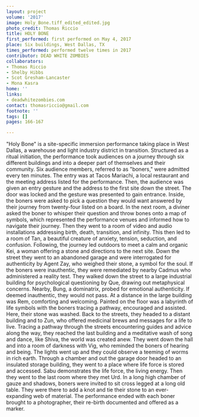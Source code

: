```yaml
---
layout: project
volume: '2017'
image: Holy_Bone.tiff_edited_edited.jpg
photo_credit: Thomas Riccio
title: HOLY BONE
first_performed: first performed on May 4, 2017
place: Six buildings, West Dallas, TX
times_performed: performed twelve times in 2017
contributor: DEAD WHITE ZOMBIES
collaborators:
- Thomas Riccio
- Shelby Hibbs
- Scot Gresham-Lancaster
- Mona Kasra
home: ''
links:
- deadwhitezombies.com
contact: thomasriccio@gmail.com
footnote: ''
tags: []
pages: 166-167

---
```


"Holy Bone" is a site-specific immersion performance taking place in West Dallas, a warehouse and light industry district in transition. Structured as a ritual initiation, the performance took audiences on a journey through six different buildings and into a deeper part of themselves and their community. Six audience members, referred to as "boners," were admitted every ten minutes. The entry was at Tacos Mariachi, a local restaurant and the meeting address listed for the performance. Then, the audience was given an entry gesture and the address to the first site down the street. The door was locked and the gesture was presented to gain entrance. Inside, the boners were asked to pick a question they would want answered by their journey from twenty-four listed on a board. In the next room, a diviner asked the boner to whisper their question and throw bones onto a map of symbols, which represented the performance venues and informed how to navigate their journey. Then they went to a room of video and audio installations addressing birth, death, transition, and infinity. This then led to a room of Tan, a beautiful creature of anxiety, tension, seduction, and confusion. Following, the journey led outdoors to meet a calm and organic Kei, a woman offering a stone and directions to the next site. Down the street they went to an abandoned garage and were interrogated for authenticity by Agent Zay, who weighed their stone, a symbol for the soul. If the boners were inauthentic, they were remediated by nearby Cadmus who administered a reality test. They walked down the street to a large industrial building for psychological questioning by Que, drawing out metaphysical concerns. Nearby, Bung, a dominatrix, probed for emotional authenticity. If deemed inauthentic, they would not pass. At a distance in the large building was Rem, comforting and welcoming. Painted on the floor was a labyrinth of life symbols with the boners tracing a pathway, encouraged and assisted. Here, their stone was washed. Back to the streets, they headed to a distant building and to Zun, who offered medicinal brews and messages for a life to live. Tracing a pathway through the streets encountering guides and advice along the way, they reached the last building and a meditative wash of song and dance, like Shiva, the world was created anew. They went down the hall and into a room of darkness with Vig, who reminded the boners of hearing and being. The lights went up and they could observe a teeming of worms in rich earth. Through a chamber and out the garage door headed to an insulated storage building, they went to a place where life force is stored and accessed. Sabu demonstrates the life force, the living energy. Then they went to the last room where they met Urd. In a long high chamber of gauze and shadows, boners were invited to sit cross legged at a long old table. They were there to add a knot and tie their stone to an ever-expanding web of material. The performance ended with each boner brought to a photographer, their re-birth documented and offered as a marker.
